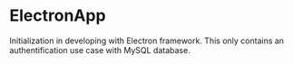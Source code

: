 # ElectronApp

Initialization in developing with Electron framework.
This only contains an authentification use case with MySQL database.
